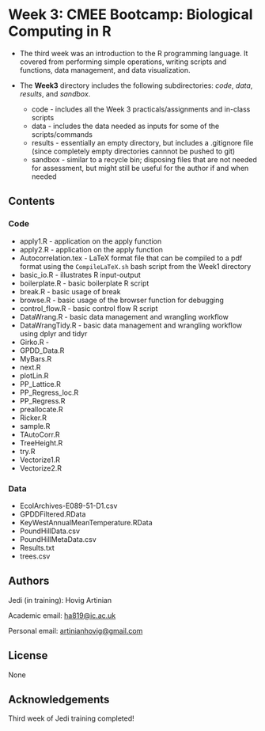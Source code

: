 # Week 3: CMEE Bootcamp: Biological Computing in R

* The third week was an introduction to the R programming language. It covered from performing simple operations, writing scripts and functions, data management, and data visualization.

* The **Week3** directory includes the following subdirectories: *code*, *data*, *results*, and *sandbox*.
    - code - includes all the Week 3 practicals/assignments and in-class scripts
    - data - includes the data needed as inputs for some of the scripts/commands
    - results - essentially an empty directory, but includes a .gitignore file (since completely empty directories cannnot be pushed to git)
    - sandbox - similar to a recycle bin; disposing files that are not needed for assessment, but might still be useful for the author if and when needed

## Contents

### Code

* apply1.R - application on the apply function
* apply2.R - application on the apply function
* Autocorrelation.tex - LaTeX format file that can be compiled to a pdf format using the `CompileLaTeX.sh` bash script from the Week1 directory
* basic_io.R - illustrates R input-output
* boilerplate.R - basic boilerplate R script
* break.R - basic usage of break
* browse.R - basic usage of the browser function for debugging
* control_flow.R - basic control flow R script
* DataWrang.R - basic data management and wrangling workflow
* DataWrangTidy.R - basic data management and wrangling workflow using dplyr and tidyr
* Girko.R - 
* GPDD_Data.R
* MyBars.R
* next.R
* plotLin.R
* PP_Lattice.R
* PP_Regress_loc.R
* PP_Regress.R
* preallocate.R
* Ricker.R
* sample.R
* TAutoCorr.R
* TreeHeight.R
* try.R
* Vectorize1.R
* Vectorize2.R

### Data

* EcolArchives-E089-51-D1.csv
* GPDDFiltered.RData
* KeyWestAnnualMeanTemperature.RData
* PoundHillData.csv
* PoundHillMetaData.csv
* Results.txt
* trees.csv

## Authors

Jedi (in training): Hovig Artinian

Academic email: ha819@ic.ac.uk

Personal email: artinianhovig@gmail.com

## License

None

## Acknowledgements

Third week of Jedi training completed!
